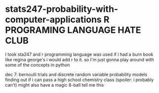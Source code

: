 # stats247-probability-with-computer-applications R PROGRAMING LANGUAGE HATE CLUB

I took sta247 and r programming language was used
if i had a burn book like regina george's i would add r to it.
so I'm just gonna play around with some of the concepts in python

dec 7:
bernoulli trials and discrete random variable probability models
finding out if i can pass a high school chemistry class (spoiler: i probably can't)
might also have a magic 8-ball tell me this
